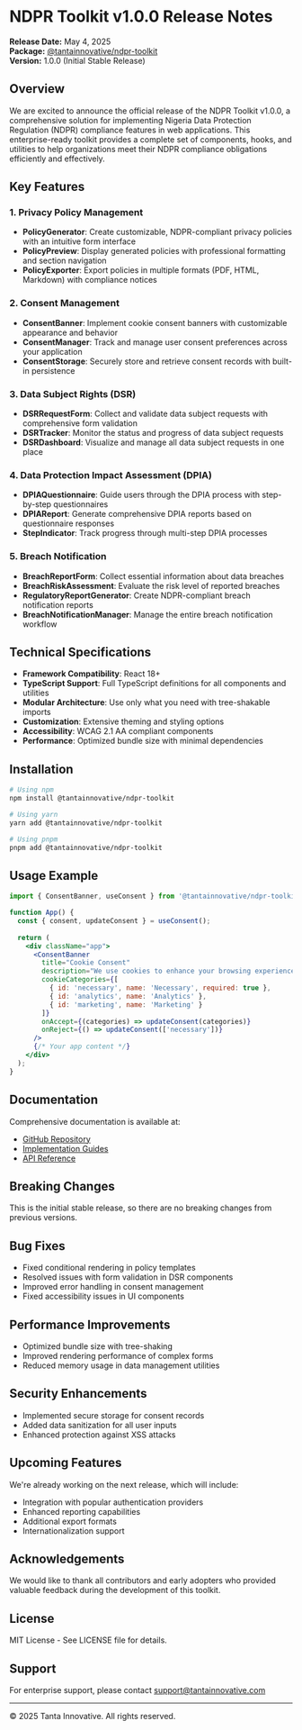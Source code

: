 # NDPR Toolkit v1.0.0 Release Notes

**Release Date:** May 4, 2025  
**Package:** [@tantainnovative/ndpr-toolkit](https://www.npmjs.com/package/@tantainnovative/ndpr-toolkit)  
**Version:** 1.0.0 (Initial Stable Release)

## Overview

We are excited to announce the official release of the NDPR Toolkit v1.0.0, a comprehensive solution for implementing Nigeria Data Protection Regulation (NDPR) compliance features in web applications. This enterprise-ready toolkit provides a complete set of components, hooks, and utilities to help organizations meet their NDPR compliance obligations efficiently and effectively.

## Key Features

### 1. Privacy Policy Management
- **PolicyGenerator**: Create customizable, NDPR-compliant privacy policies with an intuitive form interface
- **PolicyPreview**: Display generated policies with professional formatting and section navigation
- **PolicyExporter**: Export policies in multiple formats (PDF, HTML, Markdown) with compliance notices

### 2. Consent Management
- **ConsentBanner**: Implement cookie consent banners with customizable appearance and behavior
- **ConsentManager**: Track and manage user consent preferences across your application
- **ConsentStorage**: Securely store and retrieve consent records with built-in persistence

### 3. Data Subject Rights (DSR)
- **DSRRequestForm**: Collect and validate data subject requests with comprehensive form validation
- **DSRTracker**: Monitor the status and progress of data subject requests
- **DSRDashboard**: Visualize and manage all data subject requests in one place

### 4. Data Protection Impact Assessment (DPIA)
- **DPIAQuestionnaire**: Guide users through the DPIA process with step-by-step questionnaires
- **DPIAReport**: Generate comprehensive DPIA reports based on questionnaire responses
- **StepIndicator**: Track progress through multi-step DPIA processes

### 5. Breach Notification
- **BreachReportForm**: Collect essential information about data breaches
- **BreachRiskAssessment**: Evaluate the risk level of reported breaches
- **RegulatoryReportGenerator**: Create NDPR-compliant breach notification reports
- **BreachNotificationManager**: Manage the entire breach notification workflow

## Technical Specifications

- **Framework Compatibility**: React 18+
- **TypeScript Support**: Full TypeScript definitions for all components and utilities
- **Modular Architecture**: Use only what you need with tree-shakable imports
- **Customization**: Extensive theming and styling options
- **Accessibility**: WCAG 2.1 AA compliant components
- **Performance**: Optimized bundle size with minimal dependencies

## Installation

```bash
# Using npm
npm install @tantainnovative/ndpr-toolkit

# Using yarn
yarn add @tantainnovative/ndpr-toolkit

# Using pnpm
pnpm add @tantainnovative/ndpr-toolkit
```

## Usage Example

```jsx
import { ConsentBanner, useConsent } from '@tantainnovative/ndpr-toolkit';

function App() {
  const { consent, updateConsent } = useConsent();
  
  return (
    <div className="app">
      <ConsentBanner
        title="Cookie Consent"
        description="We use cookies to enhance your browsing experience."
        cookieCategories={[
          { id: 'necessary', name: 'Necessary', required: true },
          { id: 'analytics', name: 'Analytics' },
          { id: 'marketing', name: 'Marketing' }
        ]}
        onAccept={(categories) => updateConsent(categories)}
        onReject={() => updateConsent(['necessary'])}
      />
      {/* Your app content */}
    </div>
  );
}
```

## Documentation

Comprehensive documentation is available at:
- [GitHub Repository](https://github.com/tantainnovative/ndpr-toolkit)
- [Implementation Guides](https://github.com/tantainnovative/ndpr-toolkit/docs)
- [API Reference](https://github.com/tantainnovative/ndpr-toolkit/docs/api)

## Breaking Changes

This is the initial stable release, so there are no breaking changes from previous versions.

## Bug Fixes

- Fixed conditional rendering in policy templates
- Resolved issues with form validation in DSR components
- Improved error handling in consent management
- Fixed accessibility issues in UI components

## Performance Improvements

- Optimized bundle size with tree-shaking
- Improved rendering performance of complex forms
- Reduced memory usage in data management utilities

## Security Enhancements

- Implemented secure storage for consent records
- Added data sanitization for all user inputs
- Enhanced protection against XSS attacks

## Upcoming Features

We're already working on the next release, which will include:
- Integration with popular authentication providers
- Enhanced reporting capabilities
- Additional export formats
- Internationalization support

## Acknowledgements

We would like to thank all contributors and early adopters who provided valuable feedback during the development of this toolkit.

## License

MIT License - See LICENSE file for details.

## Support

For enterprise support, please contact support@tantainnovative.com

---

© 2025 Tanta Innovative. All rights reserved.
